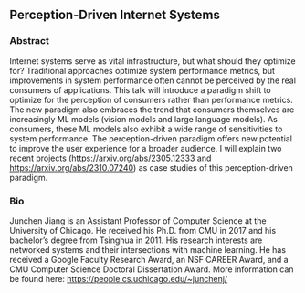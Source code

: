 ## Perception-Driven Internet Systems

### Abstract

Internet systems serve as vital infrastructure, but what should they optimize for? Traditional approaches optimize system performance metrics, but improvements in system performance often cannot be perceived by the real consumers of applications. This talk will introduce a paradigm shift to optimize for the perception of consumers rather than performance metrics. The new paradigm also embraces the trend that consumers themselves are increasingly ML models (vision models and large language models). As consumers, these ML models also exhibit a wide range of sensitivities to system performance. The perception-driven paradigm offers new potential to improve the user experience for a broader audience. I will explain two recent projects (https://arxiv.org/abs/2305.12333 and https://arxiv.org/abs/2310.07240) as case studies of this perception-driven paradigm. 

### Bio 

Junchen Jiang is an Assistant Professor of Computer Science at the University of Chicago. He received his Ph.D. from CMU in 2017 and his bachelor’s degree from Tsinghua in 2011. His research interests are networked systems and their intersections with machine learning. He has received a Google Faculty Research Award, an NSF CAREER Award, and a CMU Computer Science Doctoral Dissertation Award.
More information can be found here: https://people.cs.uchicago.edu/~junchenj/
